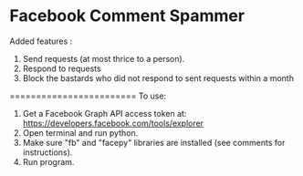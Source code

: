 Facebook Comment Spammer
========================

Added features :

1) Send requests (at most thrice to a person).
2) Respond to requests
3) Block the bastards who did not respond to sent requests within a month

========================
To use:  
1. Get a Facebook Graph API access token at: https://developers.facebook.com/tools/explorer  
2. Open terminal and run python.  
3. Make sure "fb" and "facepy" libraries are installed (see comments for instructions).  
4. Run program.  
  
